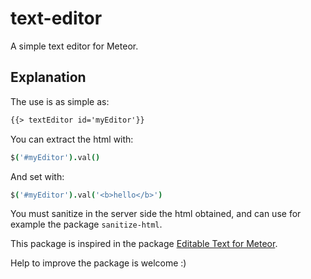 text-editor
============
A simple text editor for Meteor.

Explanation
-----------
The use is as simple as:

```html
{{> textEditor id='myEditor'}}
```

You can extract the html with:

```coffee
$('#myEditor').val()
```

And set with:

```coffee
$('#myEditor').val('<b>hello</b>')
```

You must sanitize in the server side the html obtained, and can use for example the package ```sanitize-html```.

This package is inspired in the package [Editable Text for Meteor](https://atmospherejs.com/babrahams/editable-text).

Help to improve the package is welcome :)